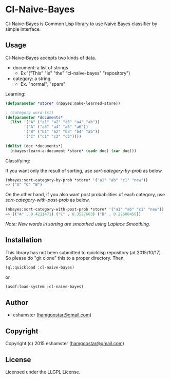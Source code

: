 # Cl-Naive-Bayes

Cl-Naive-Bayes is Common Lisp library to use Naive Bayes classifier by simple interface.

## Usage

Cl-Naive-Bayes accepts two kinds of data. 

- document: a list of strings
    - Ex '("This" "is" "the" "cl-naive-bayes" "repository")
- category: a string
    - Ex. "normal", "spam"

Learning:

```lisp
(defparameter *store* (nbayes:make-learned-store))

; (category word-lst)
(defparameter *documents*
  (list '("A" ("a1" "a2" "a3" "a4" "ab"))
        '("A" ("a3" "a4" "a5" "a6"))
        '("B" ("b1" "b2" "b3" "b4" "ab"))
        '("C" ("c1" "c2" "c3"))))
                            
(dolist (doc *documents*)
  (nbayes:learn-a-document *store* (cadr doc) (car doc)))
```

Classifying:

If you want only the result of sorting, use *sort-category-by-prob* as below.

```lisp
(nbayes:sort-category-by-prob *store* '("a1" "ab" "c1" "new"))
=> ("A" "C" "B") 
```

On the other hand, if you also want post probabilities of each category, use *sort-category-with-post-prob* as below. 

```lisp
(nbayes:sort-category-with-post-prob *store* '("a1" "ab" "c1" "new"))
=> (("A" . 0.4211471) ("C" . 0.3527683) ("B" . 0.22608456))
```

*Note: New words in sorting are smoothed using Laplace Smoothing.* 

## Installation

This library has not been submitted to quicklisp repository (at 2015/10/17). So please do "git clone" this to a proper directory. Then,  

```lisp
(ql:quickload :cl-naive-bayes)
```

or

```lisp
(asdf:load-system :cl-naive-bayes)
```

## Author

* eshamster (hamgoostar@gmail.com)

## Copyright

Copyright (c) 2015 eshamster (hamgoostar@gmail.com)

## License

Licensed under the LLGPL License. 